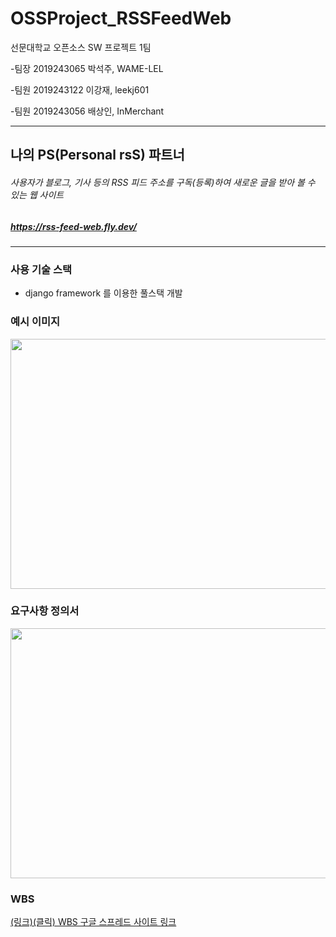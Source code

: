 # OSSProject_RSSFeedWeb
선문대학교 오픈소스 SW 프로젝트 1팀


-팀장 2019243065 박석주, WAME-LEL

-팀원 2019243122 이강재, leekj601

-팀원 2019243056 배상인, InMerchant

---

## 나의 PS(Personal rsS) 파트너


###### 사용자가 블로그, 기사 등의 RSS 피드 주소를 구독(등록)하여 새로운 글을 받아 볼 수 있는 웹 사이트
##### <a href="https://rss-feed-web.fly.dev/" target="_blank">https://rss-feed-web.fly.dev/</a>
---

### 사용 기술 스택

- django framework 를 이용한 풀스택 개발


### 예시 이미지

<img src="https://github.com/WAME-LEL/OSSProject_RSSFeedWeb/assets/56767018/40f119e0-bbe9-4f9e-b9f9-da440e8b242a"  width="700" height="400">


### 요구사항 정의서

<img src="https://github.com/WAME-LEL/OSSProject_RSSFeedWeb/assets/56767018/b3d16989-ee73-4513-b4f6-66ee4276ac80"  width="700" height="400">


### WBS
[(링크)(클릭) WBS 구글 스프레드 사이트 링크](https://docs.google.com/spreadsheets/d/1d2JO0KBQE9fXQ51-dqd_syQR3cCEJ8yWXrftlQvSgs8/edit#gid=0)

